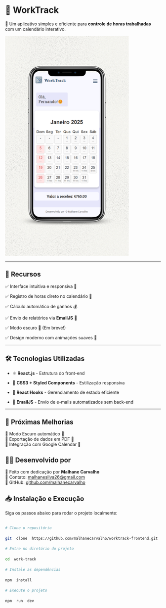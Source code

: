 # 📅 WorkTrack

  

🚀 Um aplicativo simples e eficiente para **controle de horas trabalhadas** com um calendário interativo.

  

<img src="./src/images/worktrack_project.png" alt="project worktrack" width="400">

  

---

  

## 🌟 **Recursos**

✅ Interface intuitiva e responsiva 📱

✅ Registro de horas direto no calendário 📝

✅ Cálculo automático de ganhos 💰

✅ Envio de relatórios via **EmailJS** 📧

✅ Modo escuro 🌙 (Em breve!)

✅ Design moderno com animações suaves 🎨

  

---

  

## 🛠️ **Tecnologias Utilizadas**

- ⚛️ **React.js** - Estrutura do front-end

- 🎨 **CSS3 + Styled Components** - Estilização responsiva

- 🔄 **React Hooks** - Gerenciamento de estado eficiente

- 📧 **EmailJS** - Envio de e-mails automatizados sem back-end

  

---

## 📌 **Próximas Melhorias**

🔹 Modo Escuro automático 🌙  
🔹 Exportação de dados em PDF 📄  
🔹 Integração com Google Calendar 📅


## 👨‍💻 **Desenvolvido por**

💙 Feito com dedicação por **Malhane Carvalho**  
📧 Contato: malhanesilva26@gmail.com  
🔗 GitHub: [github.com/malhanecarvalho](https://github.com/malhanecarvalho)

  

## 📥 **Instalação e Execução**

Siga os passos abaixo para rodar o projeto localmente:

  

````bash

# Clone o repositório

git  clone  https://github.com/malhanecarvalho/worktrack-frontend.git

# Entre no diretório do projeto

cd  work-track

# Instale as dependências

npm  install

# Execute o projeto

npm  run  dev  



